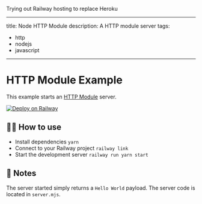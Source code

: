 Trying out Railway hosting to replace Heroku

---
title: Node HTTP Module
description: A HTTP module server
tags:
  - http
  - nodejs
  - javascript
---

# HTTP Module Example

This example starts an [HTTP Module](https://nodejs.org/api/http.html) server.

[![Deploy on Railway](https://railway.app/button.svg)](https://railway.app/new/template/ZweBXA)

## 💁‍♀️ How to use

- Install dependencies `yarn`
- Connect to your Railway project `railway link`
- Start the development server `railway run yarn start`

## 📝 Notes

The server started simply returns a `Hello World` payload. The server code is located in `server.mjs`.
